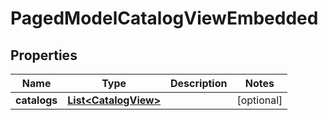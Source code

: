 

# PagedModelCatalogViewEmbedded


## Properties

| Name | Type | Description | Notes |
|------------ | ------------- | ------------- | -------------|
|**catalogs** | [**List&lt;CatalogView&gt;**](CatalogView.md) |  |  [optional] |



